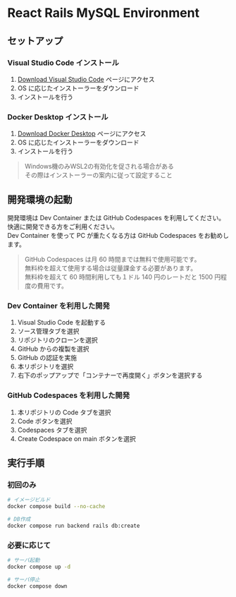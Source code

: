 # React Rails MySQL Environment
## セットアップ

### Visual Studio Code インストール

1. [Download Visual Studio Code](https://code.visualstudio.com/download) ページにアクセス
2. OS に応じたインストーラーをダウンロード
3. インストールを行う

### Docker Desktop インストール

1. [Download Docker Desktop](https://www.docker.com/products/docker-desktop) ページにアクセス
2. OS に応じたインストーラーをダウンロード
3. インストールを行う
  > Windows機のみWSL2の有効化を促される場合がある  
  > その際はインストーラーの案内に従って設定すること

## 開発環境の起動

開発環境は Dev Container または GitHub Codespaces を利用してください。  
快適に開発できる方をご利用ください。  
Dev Container を使って PC が重たくなる方は GitHub Codespaces をお勧めします。

> GitHub Codespaces は月 60 時間までは無料で使用可能です。  
> 無料枠を超えて使用する場合は従量課金する必要があります。  
> 無料枠を超えて 60 時間利用しても１ドル 140 円のレートだと 1500 円程度の費用です。

### Dev Container を利用した開発

1. Visual Studio Code を起動する
2. ソース管理タブを選択
3. リポジトリのクローンを選択
4. GitHub からの複製を選択
5. GitHub の認証を実施
6. 本リポジトリを選択
7. 右下のポップアップで「コンテナーで再度開く」ボタンを選択する

### GitHub Codespaces を利用した開発

1. 本リポジトリの Code タブを選択
2. Code ボタンを選択
3. Codespaces タブを選択
4. Create Codespace on main ボタンを選択

## 実行手順

### 初回のみ

```bash
# イメージビルド
docker compose build --no-cache

# DB作成
docker compose run backend rails db:create
```

### 必要に応じて

```bash
# サーバ起動
docker compose up -d

# サーバ停止
docker compose down
```
